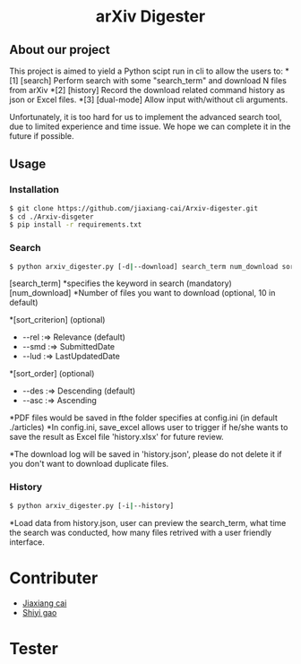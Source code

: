 <h1 align="center">arXiv Digester</h1>

## About our project

This project is aimed to yield a Python scipt run in cli to allow the users to:
*[1] [search] Perform search with some "search_term" and download N files from arXiv
*[2] [history] Record the download related command history as json or Excel files.
*[3] [dual-mode] Allow input with/without cli arguments.

Unfortunately, it is too hard for us to implement the advanced search tool, due to limited experience and time issue.
We hope we can complete it in the future if possible.
## Usage

### Installation
```bash
$ git clone https://github.com/jiaxiang-cai/Arxiv-digester.git
$ cd ./Arxiv-disgeter
$ pip install -r requirements.txt
```

### Search

```bash
$ python arxiv_digester.py [-d|--download] search_term num_download sort_criterion sort_order
```

[search_term] 
*specifies the keyword in search (mandatory)
[num_download] 
*Number of files you want to download (optional, 10 in default)

*[sort_criterion] (optional)
*    --rel :=> Relevance (default)
*    --smd :=> SubmittedDate
*    --lud :=> LastUpdatedDate

*[sort_order] (optional)
*    --des :=> Descending (default)
*    --asc :=> Ascending

*PDF files would be saved in fthe folder specifies at config.ini (in default ./articles)
*In config.ini, save_excel allows user to trigger if he/she wants to save the result as Excel file 'history.xlsx' for future review.

*The download log will be saved in 'history.json', please do not delete it if you don't want to download duplicate files.

### History

```bash
$ python arxiv_digester.py [-i|--history]
```

*Load data from history.json, user can preview the search_term, what time the search was conducted, how many files retrived with a user friendly interface.


# Contributer
* [Jiaxiang cai](https://github.com/jiaxiang-cai)
* [Shiyi gao](https://github.com/shiyig233)

# Tester